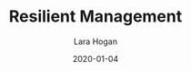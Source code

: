 ---
title: "Resilient Management"
author: "Lara   Hogan"
isbn: "1937557820"
isbn13: "9781937557829"
rating: "4"
publisher: "A Book Apart"
pages: "105"
publishYear: "2019"
read: "2020"
goodreads_id: "45767533"
language: "en"
date: "2020-01-04"
---
